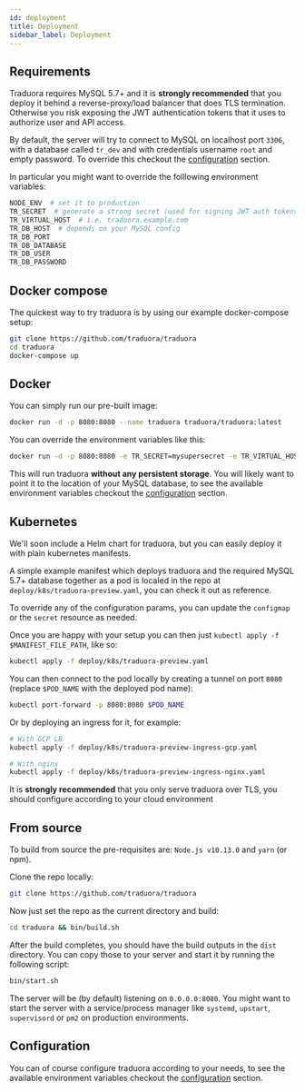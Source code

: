 ```yaml
---
id: deployment
title: Deployment
sidebar_label: Deployment
---
```


## Requirements

Traduora requires MySQL 5.7+ and it is **strongly recommended** that you deploy it behind a reverse-proxy/load balancer that does TLS termination. Otherwise you risk exposing the JWT authentication tokens that it uses to authorize user and API access.

By default, the server will try to connect to MySQL on localhost port `3306`, with a database called `tr_dev` and with credentials username `root` and empty password. To override this checkout the [configuration](configuration.md) section.

In particular you might want to override the folllowing environment variables:

```sh
NODE_ENV  # set it to production
TR_SECRET  # generate a strong secret (used for signing JWT auth tokens)
TR_VIRTUAL_HOST  # i.e. traduora.example.com
TR_DB_HOST  # depends on your MySQL config
TR_DB_PORT
TR_DB_DATABASE
TR_DB_USER
TR_DB_PASSWORD
```


## Docker compose

The quickest way to try traduora is by using our example docker-compose setup:

```sh
git clone https://github.com/traduora/traduora
cd traduora
docker-compose up
```


## Docker

You can simply run our pre-built image:

```sh
docker run -d -p 8080:8080 --name traduora traduora/traduora:latest
```

You can override the environment variables like this:

```sh
docker run -d -p 8080:8080 -e TR_SECRET=mysupersecret -e TR_VIRTUAL_HOST=example.com traduora/traduora:latest
```

This will run traduora **without any persistent storage**. You will likely want to point it to the location of your MySQL database, to see the available environment variables checkout the [configuration](configuration.md) section.


## Kubernetes

We'll soon include a Helm chart for traduora, but you can easily deploy it with plain kubernetes manifests.

A simple example manifest which deploys traduora and the required MySQL 5.7+ database together as a pod is localed in the repo at `deploy/k8s/traduora-preview.yaml`, you can check it out as reference.

To override any of the configuration params, you can update the `configmap` or the `secret` resource as needed.

Once you are happy with your setup you can then just `kubectl apply -f $MANIFEST_FILE_PATH`, like so:

```sh
kubectl apply -f deploy/k8s/traduora-preview.yaml
```

You can then connect to the pod locally by creating a tunnel on port `8080` (replace `$POD_NAME` with the deployed pod name):

```sh
kubectl port-forward -p 8080:8080 $POD_NAME
```

Or by deploying an ingress for it, for example:

```sh
# With GCP LB
kubectl apply -f deploy/k8s/traduora-preview-ingress-gcp.yaml

# With nginx
kubectl apply -f deploy/k8s/traduora-preview-ingress-nginx.yaml
```

It is **strongly recommended** that you only serve traduora over TLS, you should configure according to your cloud environment


## From source
To build from source the pre-requisites are: `Node.js v10.13.0` and `yarn` (or npm).

Clone the repo locally:

```sh
git clone https://github.com/traduora/traduora
```

Now just set the repo as the current directory and build:

```sh
cd traduora && bin/build.sh
```

After the build completes, you should have the build outputs in the `dist` directory. You can copy those to your server and start it by running the following script:

```sh
bin/start.sh
```

The server will be (by default) listening on `0.0.0.0:8080`. You might want to start the server with a service/process manager like `systemd`, `upstart`, `supervisord` or `pm2` on production environments.


## Configuration
You can of course configure traduora according to your needs, to see the available environment variables checkout the [configuration](configuration.md) section.

